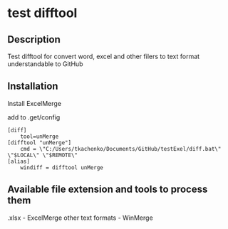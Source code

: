 # test difftool

## Description

Test difftool for convert word, excel and other filers to text format understandable to GitHub

## Installation
Install ExcelMerge

add to .get/config
```
[diff]
	tool=unMerge
[difftool "unMerge"]
	cmd = \"C:/Users/tkachenko/Documents/GitHub/testExel/diff.bat\" \"$LOCAL\" \"$REMOTE\"
[alias]
	windiff = difftool unMerge
```
## Available file extension and tools to process them
.xlsx - ExcelMerge
other text formats  - WinMerge
